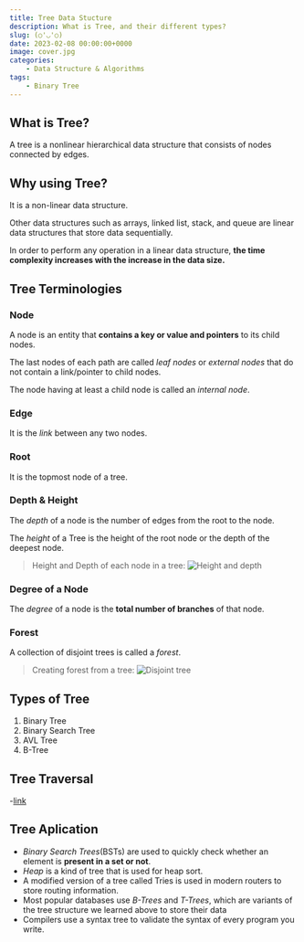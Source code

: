 ```yaml
---
title: Tree Data Stucture
description: What is Tree, and their different types?
slug: (○'◡'○)
date: 2023-02-08 00:00:00+0000
image: cover.jpg
categories:
    - Data Structure & Algorithms
tags:
    - Binary Tree
---
```


## What is Tree?
A tree is a nonlinear hierarchical data structure that consists of nodes connected by edges.

## Why using Tree?
It is a non-linear data structure.

Other data structures such as arrays, linked list, stack, and queue are linear data structures that store data sequentially. 

In order to perform any operation in a linear data structure, **the time complexity increases with the increase in the data size.**

## Tree Terminologies

### Node
A node is an entity that **contains a key or value and pointers** to its child nodes.

The last nodes of each path are called *leaf nodes* or *external nodes* that do not contain a link/pointer to child nodes.

The node having at least a child node is called an *internal node*.

### Edge
It is the *link* between any two nodes.

### Root
It is the topmost node of a tree.

### Depth & Height

The *depth* of a node is the number of edges from the root to the node.

The *height* of a Tree is the height of the root node or the depth of the deepest node.

> Height and Depth of each node in a tree:
![Height and depth](https://cdn.programiz.com/sites/tutorial2program/files/height-depth_1.png)

### Degree of a Node
The *degree* of a node is the **total number of branches** of that node.

### Forest
A collection of disjoint trees is called a *forest*.

> Creating forest from a tree:
![Disjoint tree](https://cdn.programiz.com/sites/tutorial2program/files/forest_0.png)

## Types of Tree

1. Binary Tree
2. Binary Search Tree
3. AVL Tree
4. B-Tree

## Tree Traversal
-[link](https://www.programiz.com/dsa/tree-traversal)

## Tree Aplication
- *Binary Search Trees*(BSTs) are used to quickly check whether an element is **present in a set or not**.
- *Heap* is a kind of tree that is used for heap sort.
- A modified version of a tree called Tries is used in modern routers to store routing information.
- Most popular databases use *B-Trees* and *T-Trees*, which are variants of the tree structure we learned above to store their data
- Compilers use a syntax tree to validate the syntax of every program you write.